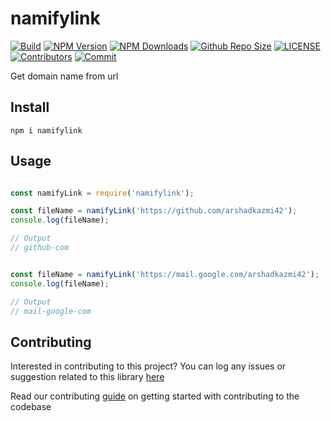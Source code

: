 # namifylink

[![Build](https://github.com/arshadkazmi42/namifylink/actions/workflows/nodejs.yml/badge.svg)](https://github.com/arshadkazmi42/namifylink/actions/workflows/nodejs.yml)
[![NPM Version](https://img.shields.io/npm/v/namifylink.svg)](https://www.npmjs.com/package/namifylink)
[![NPM Downloads](https://img.shields.io/npm/dt/namifylink.svg)](https://www.npmjs.com/package/namifylink)
[![Github Repo Size](https://img.shields.io/github/repo-size/arshadkazmi42/namifylink.svg)](https://github.com/arshadkazmi42/namifylink)
[![LICENSE](https://img.shields.io/npm/l/namifylink.svg)](https://github.com/arshadkazmi42/namifylink/blob/master/LICENSE)
[![Contributors](https://img.shields.io/github/contributors/arshadkazmi42/namifylink.svg)](https://github.com/arshadkazmi42/namifylink/graphs/contributors)
[![Commit](https://img.shields.io/github/last-commit/arshadkazmi42/namifylink.svg)](https://github.com/arshadkazmi42/namifylink/commits/master)

Get domain name from url

## Install

```
npm i namifylink
```

## Usage

```javascript

const namifyLink = require('namifylink');

const fileName = namifyLink('https://github.com/arshadkazmi42');
console.log(fileName);

// Output
// github-com


const fileName = namifyLink('https://mail.google.com/arshadkazmi42');
console.log(fileName);

// Output
// mail-google-com

```

## Contributing

Interested in contributing to this project?
You can log any issues or suggestion related to this library [here](https://github.com/arshadkazmi42/namifylink/issues/new)

Read our contributing [guide](CONTRIBUTING.md) on getting started with contributing to the codebase

